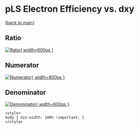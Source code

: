 # pLS Electron Efficiency vs. dxy

[[back to main](./)]



## Ratio

[![Ratio](../mtv/var/pLS_11_eff_dxy.png){ width=600px }](../mtv/var/pLS_11_eff_dxy.pdf)

## Numerator

[![Numerator](../mtv/num/pLS_11_eff_dxy_num.png){ width=600px }](../mtv/num/pLS_11_eff_dxy_num.pdf)

## Denominator

[![Denominator](../mtv/den/pLS_11_eff_dxy_den.png){ width=600px }](../mtv/den/pLS_11_eff_dxy_den.pdf)


``` {=html}
<style>
body { min-width: 100% !important; }
</style>
```
